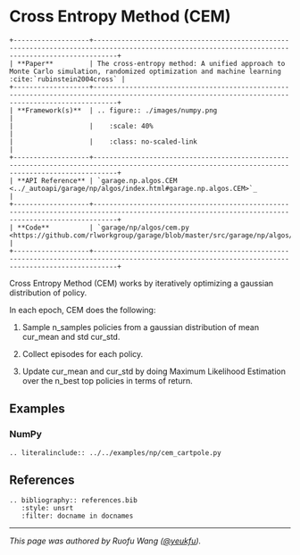 # Cross Entropy Method (CEM)

```eval_rst
+-------------------+--------------------------------------------------------------------------------------------------------------------------------------------------+
| **Paper**         | The cross-entropy method: A unified approach to Monte Carlo simulation, randomized optimization and machine learning :cite:`rubinstein2004cross` |
+-------------------+--------------------------------------------------------------------------------------------------------------------------------------------------+
| **Framework(s)**  | .. figure:: ./images/numpy.png                                                                                                                   |
|                   |    :scale: 40%                                                                                                                                   |
|                   |    :class: no-scaled-link                                                                                                                        |
+-------------------+--------------------------------------------------------------------------------------------------------------------------------------------------+
| **API Reference** | `garage.np.algos.CEM <../_autoapi/garage/np/algos/index.html#garage.np.algos.CEM>`_                                                              |
+-------------------+--------------------------------------------------------------------------------------------------------------------------------------------------+
| **Code**          | `garage/np/algos/cem.py <https://github.com/rlworkgroup/garage/blob/master/src/garage/np/algos/cem.py>`_                                         |
+-------------------+--------------------------------------------------------------------------------------------------------------------------------------------------+
```

Cross Entropy Method (CEM) works by iteratively optimizing a gaussian
distribution of policy.

In each epoch, CEM does the following:

1. Sample n_samples policies from a gaussian distribution of mean cur_mean and
std cur_std.

2. Collect episodes for each policy.

3. Update cur_mean and cur_std by doing Maximum Likelihood Estimation over the
n_best top policies in terms of return.

## Examples

### NumPy

```eval_rst
.. literalinclude:: ../../examples/np/cem_cartpole.py
```

## References

```eval_rst
.. bibliography:: references.bib
   :style: unsrt
   :filter: docname in docnames
```

----

*This page was authored by Ruofu Wang ([@yeukfu](https://github.com/yeukfu)).*
